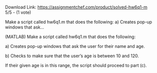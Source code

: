 Download Link: https://assignmentchef.com/product/solved-hw6q1-m
<br>
5/5 - (1 vote)

Make a script called hw6q1.m that does the following: a) Creates pop-up windows that ask…



(MATLAB) Make a script called hw6q1.m that does the following:

a) Creates pop-up windows that ask the user for their name and age.

b) Checks to make sure that the user’s age is between 10 and 120.

If their given age is in this range, the script should proceed to part (c).